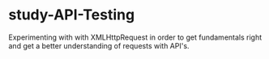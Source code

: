 # study-API-Testing
Experimenting with with XMLHttpRequest in order to get fundamentals right and get a better understanding of requests with API's.
